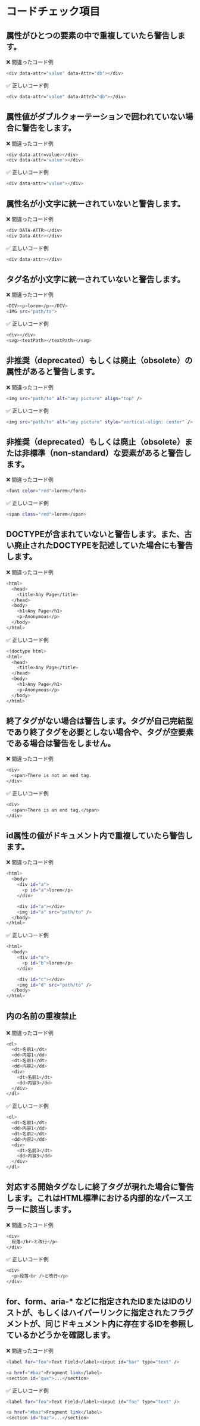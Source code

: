 # コードチェック項目

## 属性がひとつの要素の中で重複していたら警告します。

❌ 間違ったコード例
```bash
<div data-attr="value" data-Attr="db"></div>
```

✅ 正しいコード例
```bash
<div data-attr="value" data-Attr2="db"></div>
```

## 属性値がダブルクォーテーションで囲われていない場合に警告をします。

❌ 間違ったコード例
```bash
<div data-attr=value></div>
<div data-attr='value'></div>
```

✅ 正しいコード例
```bash
<div data-attr="value"></div>
```

## 属性名が小文字に統一されていないと警告します。

❌ 間違ったコード例
```bash
<div DATA-ATTR></div>
<div Data-Attr></div>
```

✅ 正しいコード例
```bash
<div data-attr></div>
```

## タグ名が小文字に統一されていないと警告します。

❌ 間違ったコード例
```bash
<DIV><p>lorem</p></DIV>
<IMG src="path/to">
```

✅ 正しいコード例
```bash
<div></div>
<svg><textPath></textPath></svg>
```

## 非推奨（deprecated）もしくは廃止（obsolete）の属性があると警告します。

❌ 間違ったコード例
```bash
<img src="path/to" alt="any picture" align="top" />
```

✅ 正しいコード例
```bash
<img src="path/to" alt="any picture" style="vertical-align: center" />
```

## 非推奨（deprecated）もしくは廃止（obsolete）または非標準（non-standard）な要素があると警告します。

❌ 間違ったコード例
```bash
<font color="red">lorem</font>
```

✅ 正しいコード例
```bash
<span class="red">lorem</span>
```

## DOCTYPEが含まれていないと警告します。また、古い廃止されたDOCTYPEを記述していた場合にも警告します。

❌ 間違ったコード例
```bash
<html>
  <head>
    <title>Any Page</title>
  </head>
  <body>
    <h1>Any Page</h1>
    <p>Anonymous</p>
  </body>
</html>
```

✅ 正しいコード例
```bash
<!doctype html>
<html>
  <head>
    <title>Any Page</title>
  </head>
  <body>
    <h1>Any Page</h1>
    <p>Anonymous</p>
  </body>
</html>
```

## 終了タグがない場合は警告します。タグが自己完結型であり終了タグを必要としない場合や、タグが空要素である場合は警告をしません。

❌ 間違ったコード例
```bash
<div>
  <span>There is not an end tag.
</div>
```

✅ 正しいコード例
```bash
<div>
  <span>There is an end tag.</span>
</div>
```

## id属性の値がドキュメント内で重複していたら警告します。

❌ 間違ったコード例
```bash
<html>
  <body>
    <div id="a">
      <p id="a">lorem</p>
    </div>

    <div id="a"></div>
    <img id="a" src="path/to" />
  </body>
</html>
```

✅ 正しいコード例
```bash
<html>
  <body>
    <div id="a">
      <p id="b">lorem</p>
    </div>

    <div id="c"></div>
    <img id="d" src="path/to" />
  </body>
</html>
```

## <dl>内の名前の重複禁止

❌ 間違ったコード例
```bash
<dl>
  <dt>名前1</dt>
  <dd>内容1</dd>
  <dt>名前1</dt>
  <dd>内容2</dd>
  <div>
    <dt>名前1</dt>
    <dd>内容3</dd>
  </div>
</dl>
```

✅ 正しいコード例
```bash
<dl>
  <dt>名前1</dt>
  <dd>内容1</dd>
  <dt>名前2</dt>
  <dd>内容2</dd>
  <div>
    <dt>名前3</dt>
    <dd>内容3</dd>
  </div>
</dl>
```

## 対応する開始タグなしに終了タグが現れた場合に警告します。これはHTML標準における内部的なパースエラーに該当します。

❌ 間違ったコード例
```bash
<div>
  段落</br>と改行</p>
</div>
```

✅ 正しいコード例
```bash
<div>
  <p>段落<br />と改行</p>
</div>
```

## for、form、aria-* などに指定されたIDまたはIDのリストが、もしくはハイパーリンクに指定されたフラグメントが、同じドキュメント内に存在するIDを参照しているかどうかを確認します。

❌ 間違ったコード例
```bash
<label for="foo">Text Field</label><input id="bar" type="text" />

<a href="#baz">Fragment link</label>
<section id="qux">...</section>
```

✅ 正しいコード例
```bash
<label for="foo">Text Field</label><input id="foo" type="text" />

<a href="#baz">Fragment link</label>
<section id="baz">...</section>
```
